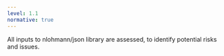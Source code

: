 ```yaml
---
level: 1.1
normative: true
---
```


All inputs to nlohmann/json library are assessed, to identify potential risks and issues.
